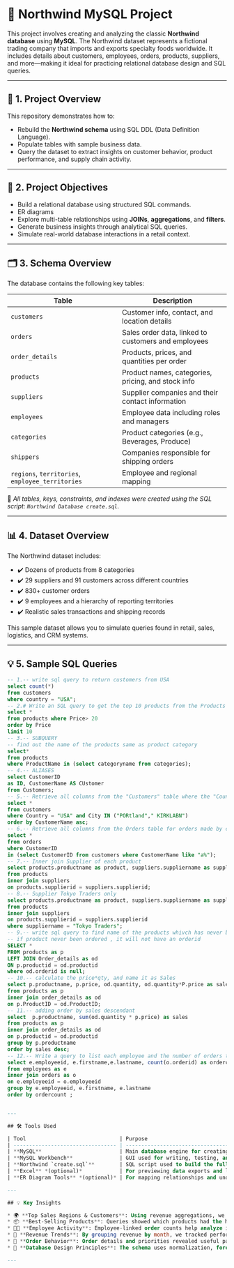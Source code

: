 # 🛒 Northwind MySQL Project

This project involves creating and analyzing the classic **Northwind database** using **MySQL**. The Northwind dataset represents a fictional trading company that imports and exports specialty foods worldwide. It includes details about customers, employees, orders, products, suppliers, and more—making it ideal for practicing relational database design and SQL queries.

---

## 📌 1. Project Overview

This repository demonstrates how to:
- Rebuild the **Northwind schema** using SQL DDL (Data Definition Language).
- Populate tables with sample business data.
- Query the dataset to extract insights on customer behavior, product performance, and supply chain activity.

---

## 🎯 2. Project Objectives

- Build a relational database using structured SQL commands.
- ER diagrams
- Explore multi-table relationships using **JOINs**, **aggregations**, and **filters**.
- Generate business insights through analytical SQL queries.
- Simulate real-world database interactions in a retail context.

---

## 🗂 3. Schema Overview

The database contains the following key tables:

| Table                | Description                                             |
|---------------------|---------------------------------------------------------|
| `customers`          | Customer info, contact, and location details           |
| `orders`             | Sales order data, linked to customers and employees    |
| `order_details`      | Products, prices, and quantities per order             |
| `products`           | Product names, categories, pricing, and stock info     |
| `suppliers`          | Supplier companies and their contact information       |
| `employees`          | Employee data including roles and managers             |
| `categories`         | Product categories (e.g., Beverages, Produce)          |
| `shippers`           | Companies responsible for shipping orders              |
| `regions`, `territories`, `employee_territories` | Employee and regional mapping |

📄 *All tables, keys, constraints, and indexes were created using the SQL script: `Northwind Database create.sql`.*

---

## 📊 4. Dataset Overview

The Northwind dataset includes:

- ✔️ Dozens of products from 8 categories
- ✔️ 29 suppliers and 91 customers across different countries
- ✔️ 830+ customer orders
- ✔️ 9 employees and a hierarchy of reporting territories
- ✔️ Realistic sales transactions and shipping records

This sample dataset allows you to simulate queries found in retail, sales, logistics, and CRM systems.

---

## 💡 5. Sample SQL Queries

```sql
-- 1.-- write sql query to return customers from USA
select count(*)
from customers
where country = "USA";
-- 2.# Write an SQL query to get the top 10 products from the Products table with a Price greater than 20, limiting the result to 10 rows.
select *
from products where Price> 20
order by Price  
limit 10
-- 3.-- SUBQUERY
-- find out the name of the products same as product category
select*
from products
where ProductName in (select categoryname from categories);
-- 4.-- ALIASES
select CustomerID 
as ID, CustomerName AS CUstomer
from Customers;
-- 5.-- Retrieve all columns from the "Customers" table where the "Country" is 'USA' and "City" is either 'Portland' or 'Kirkland', ordered by ascending "CustomerName".
select *
from customers
where Country = "USA" and City IN ("PORtland"," KIRKLABN") 
order by CustomerName asc;
-- 6.-- Retrieve all columns from the Orders table for orders made by customers whose name starts with "A".
select *
from orders
where CustomerID 
in (select CustomerID from customers where CustomerName like "a%");
-- 7.-- Inner join Supplier of each product
select products.productname as product, suppliers.suppliername as supplier
from products
inner join suppliers
on products.supplierid = suppliers.supplierid;
-- 8.-- Supplier Tokyo Traders only
select products.productname as product, suppliers.suppliername as supplier
from products
inner join suppliers
on products.supplierid = suppliers.supplierid
where suppliername = "Tokyo Traders";
-- 9.-- write sql query to find name of the products whivch has never been ordered
-- if product never been ordered , it will not have an orderid
SELECT *
FROM products as p
LEFT JOIN Order_details as od 
ON p.productid = od.productid
where od.orderid is null;
-- 10.-- calculate the price*qty, and name it as Sales
select p.productname, p.price, od.quantity, od.quantity*P.price as sales
from products as p
inner join order_details as od
on p.ProductID = od.ProductID;
-- 11.-- adding order by sales descendant
select  p.productname, sum(od.quantity * p.price) as sales
from products as p
inner join order_details as od
on p.productid = od.productid
group by p.productname
order by sales desc;
-- 12.-- Write a query to list each employee and the number of orders they have handled.
select e.employeeid, e.firstname,e.lastname, count(o.orderid) as ordercount 
from employees as e
inner join orders as o
on e.employeeid = o.employeeid
group by e.employeeid, e.firstname, e.lastname
order by ordercount ; 


---

## 🛠 Tools Used 

| Tool                              | Purpose                                                             |
| --------------------------------- | ------------------------------------------------------------------- |
| **MySQL**                         | Main database engine for creating and querying the Northwind schema |
| **MySQL Workbench**               | GUI used for writing, testing, and visualizing SQL scripts          |
| **Northwind `create.sql`**        | SQL script used to build the full relational schema from scratch    |
| **Excel** *(optional)*            | For previewing data exports and light preprocessing if needed       |
| **ER Diagram Tools** *(optional)* | For mapping relationships and understanding foreign key structures  |

---

## 💡 Key Insights

* 🌍 **Top Sales Regions & Customers**: Using revenue aggregations, we identified high-value customers and regions driving the most business activity.
* 📦 **Best-Selling Products**: Queries showed which products had the highest order volumes—ideal for inventory planning and promotions.
* 🧑‍💼 **Employee Activity**: Employee-linked order counts help analyze individual productivity or regional performance.
* 💸 **Revenue Trends**: By grouping revenue by month, we tracked performance seasonally and identified periods of growth or decline.
* 🧺 **Order Behavior**: Order details and priorities revealed useful patterns in customer purchasing habits.
* 🔄 **Database Design Principles**: The schema uses normalization, foreign key constraints, and indexing, providing an excellent model for scalable relational design.

---
